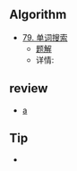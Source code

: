 ## Algorithm
+ [79. 单词搜索](https://leetcode-cn.com/problems/word-search/)  
    + [题解](https://github.com/X-Leonidas/FUCK_LeetCode/blob/main/src/cn/xy/leetcode/middle/array/A0079WordSearch.java)
    + 详情:
## review
+ [a]()
## Tip
+ 

